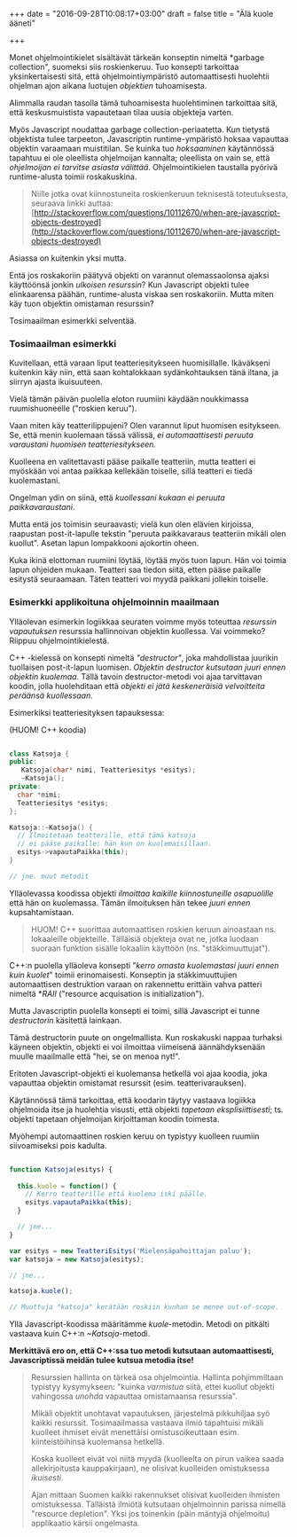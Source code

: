 +++
date = "2016-09-28T10:08:17+03:00"
draft = false
title = "Älä kuole ääneti"

+++

Monet ohjelmointikielet sisältävät tärkeän konseptin nimeltä *garbage collection", suomeksi siis roskienkeruu. Tuo konsepti tarkoittaa yksinkertaisesti sitä, että ohjelmointiympäristö automaattisesti huolehtii ohjelman ajon aikana luotujen *objektien* tuhoamisesta. 

Alimmalla raudan tasolla tämä tuhoamisesta huolehtiminen tarkoittaa sitä, että keskusmuistista vapautetaan tilaa uusia objekteja varten. 

Myös Javascript noudattaa garbage collection-periaatetta. Kun tietystä objektista tulee tarpeeton, Javascriptin runtime-ympäristö hoksaa vapauttaa objektin varaamaan muistitilan. Se kuinka tuo *hoksaaminen* käytännössä tapahtuu ei ole oleellista ohjelmoijan kannalta; oleellista on vain se, että *ohjelmoijan ei tarvitse asiasta välittää*. Ohjelmointikielen taustalla pyörivä runtime-alusta toimii roskakuskina.

> Niille jotka ovat kiinnostuneita roskienkeruun teknisestä toteutuksesta, seuraava linkki auttaa: [http://stackoverflow.com/questions/10112670/when-are-javascript-objects-destroyed](http://stackoverflow.com/questions/10112670/when-are-javascript-objects-destroyed)

Asiassa on kuitenkin yksi mutta.

Entä jos roskakoriin päätyvä objekti on varannut olemassaolonsa ajaksi käyttöönsä jonkin *ulkoisen resurssin*? Kun Javascript objekti tulee elinkaarensa päähän, runtime-alusta viskaa sen roskakoriin. Mutta miten käy tuon objektin omistaman resurssin?

Tosimaailman esimerkki selventää.

### Tosimaailman esimerkki

Kuvitellaan, että varaan liput teatteriesitykseen huomisillalle. Ikäväkseni kuitenkin käy niin, että saan kohtalokkaan sydänkohtauksen tänä iltana, ja siirryn ajasta ikuisuuteen. 

Vielä tämän päivän puolella eloton ruumiini käydään noukkimassa ruumishuoneelle ("roskien keruu").

Vaan miten käy teatterilippujeni? Olen varannut liput huomisen esitykseen. Se, että menin kuolemaan tässä välissä, *ei automaattisesti peruuta varaustani huomisen teatteriesitykseen.*

Kuolleena en valitettavasti pääse paikalle teatteriin, mutta teatteri ei myöskään voi antaa paikkaa kellekään toiselle, sillä teatteri ei tiedä kuolemastani.

Ongelman ydin on siinä, että *kuollessani kukaan ei peruuta paikkavaraustani*. 

Mutta entä jos toimisin seuraavasti; vielä kun olen elävien kirjoissa, raapustan post-it-lapulle tekstin "peruuta paikkavaraus teatteriin mikäli olen kuollut". Asetan lapun lompakkooni ajokortin oheen.

Kuka ikinä elottoman ruumiini löytää, löytää myös tuon lapun. Hän voi toimia lapun ohjeiden mukaan. Teatteri saa tiedon siitä, etten pääse paikalle esitystä seuraamaan. Täten teatteri voi myydä paikkani jollekin toiselle.

### Esimerkki applikoituna ohjelmoinnin maailmaan

Ylläolevan esimerkin logiikkaa seuraten voimme myös toteuttaa *resurssin vapautuksen* resurssia hallinnoivan objektin kuollessa. Vai voimmeko? Riippuu ohjelmointikielestä.

C++ -kielessä on konsepti nimeltä *"destructor"*, joka mahdollistaa juurikin tuollaisen post-it-lapun luomisen. *Objektin destructor kutsutaan juuri ennen objektin kuolemaa*. Tällä tavoin destructor-metodi voi ajaa tarvittavan koodin, jolla huolehditaan että *objekti ei jätä keskeneräisiä velvoitteita peräänsä kuollessaan*.

Esimerkiksi teatteriesityksen tapauksessa:

(HUOM! C++ koodia)

```cpp

class Katsoja {
public:
   Katsoja(char* nimi, Teatteriesitys *esitys); 
   ~Katsoja();
private:
  char *nimi;
  Teatteriesitys *esitys;
};

Katsoja::~Katsoja() {
  // Ilmoitetaan teatterille, että tämä katsoja
  // ei pääse paikalle; hän kun on kuolemaisillaan.
  esitys->vapautaPaikka(this);
}

// jne. muut metodit

```

Ylläolevassa koodissa objekti *ilmoittaa kaikille kiinnostuneille osapuolille* että hän on kuolemassa. Tämän ilmoituksen hän tekee *juuri ennen* kupsahtamistaan.

> HUOM! C++ suorittaa automaattisen roskien keruun ainoastaan ns. lokaaleille objekteille. Tälläisiä objekteja ovat ne, jotka luodaan suoraan funktion sisälle lokaaliin käyttöön (ns. "stäkkimuuttujat").

C++:n puolella ylläoleva konsepti "*kerro omasta kuolemastasi juuri ennen kuin kuolet*" toimii erinomaisesti. Konseptin ja stäkkimuuttujien automaattisen destruktion varaan on rakennettu erittäin vahva patteri nimeltä **RAII* ("resource acquisation is initialization").

Mutta Javascriptin puolella konsepti ei toimi, sillä Javascript ei tunne *destructorin* käsitettä lainkaan. 

Tämä destructorin puute on ongelmallista. Kun roskakuski nappaa turhaksi käyneen objektin, objekti ei voi ilmoittaa viimeisenä äännähdyksenään muulle maailmalle että "hei, se on menoa nyt!".

Eritoten Javascript-objekti ei kuolemansa hetkellä voi ajaa koodia, joka vapauttaa objektin omistamat resurssit (esim. teatterivarauksen).

Käytännössä tämä tarkoittaa, että koodarin täytyy vastaava logiikka ohjelmoida itse ja huolehtia visusti, että objekti *tapetaan eksplisiittisesti*; ts. objekti tapetaan ohjelmoijan kirjoittaman koodin toimesta. 

Myöhempi automaattinen roskien keruu on typistyy kuolleen ruumiin siivoamiseksi pois kadulta.

```javascript

function Katsoja(esitys) {
  
  this.kuole = function() {
    // Kerro teatterille että kuolema iski päälle.
    esitys.vapautaPaikka(this);
  }	

  // jne...
}

var esitys = new TeatteriEsitys('Mielensäpahoittajan paluu');
var katsoja = new Katsoja(esitys);

// jne...

katsoja.kuole();

// Muuttuja "katsoja" kerätään roskiin kunhan se menee out-of-scope.

```

Yllä Javascript-koodissa määritämme *kuole*-metodin. Metodi on pitkälti vastaava kuin C++:n *~Katsoja*-metodi. 

**Merkittävä ero on, että C++:ssa tuo metodi kutsutaan automaattisesti, Javascriptissä meidän tulee kutsua metodia itse!**

> Resurssien hallinta on tärkeä osa ohjelmointia. Hallinta pohjimmiltaan typistyy kysymykseen: "kuinka *varmistua* siitä, ettei kuollut objekti vahingossa *unohda* vapauttaa omistamaansa resurssia".
>
> Mikäli objektit unohtavat vapautuksen, järjestelmä pikkuhiljaa syö kaikki resurssit. Tosimaailmassa vastaava ilmiö tapahtuisi mikäli kuolleet ihmiset eivät menettäisi omistusoikeuttaan esim. kiinteistöihinsä kuolemansa hetkellä.
>
> Koska kuolleet eivät voi niitä myydä (kuolleelta on pirun vaikea saada allekirjoitusta kauppakirjaan), ne olisivat kuolleiden omistuksessa *ikuisesti*.
>
> Ajan mittaan Suomen kaikki rakennukset olisivat kuolleiden ihmisten omistuksessa. Tälläistä ilmiötä kutsutaan ohjelmoinnin parissa nimellä "resource depletion". Yksi jos toinenkin (päin mäntyjä ohjelmoitu) applikaatio kärsii ongelmasta.







